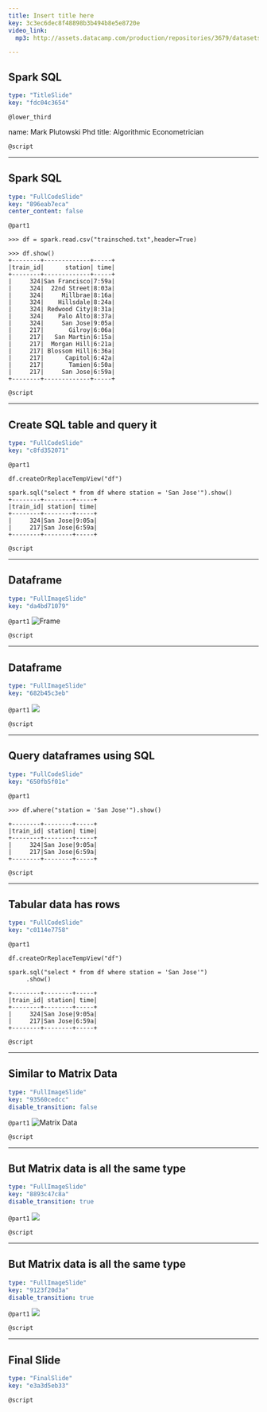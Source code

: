 ```yaml
---
title: Insert title here
key: 3c3ec6dec8f48898b3b494b8e5e8720e
video_link:
  mp3: http://assets.datacamp.com/production/repositories/3679/datasets/bb79f4b0d385311a5f68589ab39fd541c9cacd8b/lesson1.1.mp3

---
```

## Spark SQL

```yaml
type: "TitleSlide"
key: "fdc04c3654"
```

`@lower_third`

name: Mark Plutowski Phd
title: Algorithmic Econometrician


`@script`



---
## Spark SQL 

```yaml
type: "FullCodeSlide"
key: "896eab7eca"
center_content: false
```

`@part1`
```
>>> df = spark.read.csv("trainsched.txt",header=True)
```

```
>>> df.show()
+--------+-------------+-----+
|train_id|      station| time|
+--------+-------------+-----+
|     324|San Francisco|7:59a|
|     324|  22nd Street|8:03a|
|     324|     Millbrae|8:16a|
|     324|    Hillsdale|8:24a|
|     324| Redwood City|8:31a|
|     324|    Palo Alto|8:37a|
|     324|     San Jose|9:05a|
|     217|       Gilroy|6:06a|
|     217|   San Martin|6:15a|
|     217|  Morgan Hill|6:21a|
|     217| Blossom Hill|6:36a|
|     217|      Capitol|6:42a|
|     217|       Tamien|6:50a|
|     217|     San Jose|6:59a|
+--------+-------------+-----+
```


`@script`



---
## Create SQL table and query it

```yaml
type: "FullCodeSlide"
key: "c8fd352071"
```

`@part1`
```
df.createOrReplaceTempView("df")
```

```
spark.sql("select * from df where station = 'San Jose'").show()
+--------+--------+-----+
|train_id| station| time|
+--------+--------+-----+
|     324|San Jose|9:05a|
|     217|San Jose|6:59a|
+--------+--------+-----+

```


`@script`



---
## Dataframe

```yaml
type: "FullImageSlide"
key: "da4bd71079"
```

`@part1`
![Frame](http://assets.datacamp.com/production/repositories/3679/datasets/502d62ac2ce6678c50b2bd216efcbe2ff54844a5/Frame.png)


`@script`



---
## Dataframe

```yaml
type: "FullImageSlide"
key: "682b45c3eb"
```

`@part1`
![](http://assets.datacamp.com/production/repositories/3679/datasets/5fe9d0117a1dbf3be4a43011a861e635b1bd919a/FrameData.png)


`@script`



---
## Query dataframes using SQL

```yaml
type: "FullCodeSlide"
key: "650fb5f01e"
```

`@part1`
```
>>> df.where("station = 'San Jose'").show()
```

```
+--------+--------+-----+
|train_id| station| time|
+--------+--------+-----+
|     324|San Jose|9:05a|
|     217|San Jose|6:59a|
+--------+--------+-----+
```


`@script`



---
## Tabular data has rows

```yaml
type: "FullCodeSlide"
key: "c0114e7758"
```

`@part1`
```
df.createOrReplaceTempView("df")
```

```
spark.sql("select * from df where station = 'San Jose'")
     .show()
```

```
+--------+--------+-----+
|train_id| station| time|
+--------+--------+-----+
|     324|San Jose|9:05a| 
|     217|San Jose|6:59a|
+--------+--------+-----+
```


`@script`



---
## Similar to Matrix Data

```yaml
type: "FullImageSlide"
key: "93560cedcc"
disable_transition: false
```

`@part1`
![Matrix Data](http://assets.datacamp.com/production/repositories/3679/datasets/2ae5e7e928cc0338e90b7aa73f1f556929cf990d/matrix_.png)


`@script`



---
## But Matrix data is all the same type

```yaml
type: "FullImageSlide"
key: "8893c47c8a"
disable_transition: true
```

`@part1`
![](http://assets.datacamp.com/production/repositories/3679/datasets/c7fbdcda6da2a4fff0f4c133b2f1b2cc24b32465/matrix_row.png)


`@script`



---
## But Matrix data is all the same type


```yaml
type: "FullImageSlide"
key: "9123f20d3a"
disable_transition: true
```

`@part1`
![](http://assets.datacamp.com/production/repositories/3679/datasets/049846ac5086f5391b8cd536d79ed0e926229d90/matrix_rowcol.png)


`@script`



---
## Final Slide

```yaml
type: "FinalSlide"
key: "e3a3d5eb33"
```

`@script`


